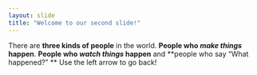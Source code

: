 ```yaml
---
layout: slide
title: "Welcome to our second slide!"
---
```

There are **three kinds of people** in the world. **People who *make things* happen**. **People who *watch things* happen** and **people who say “What happened?” **
Use the left arrow to go back!
